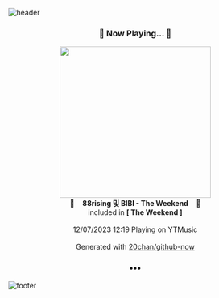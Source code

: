 ![header](https://capsule-render.vercel.app/api?type=wave&height=170&section=header&fontColor=090707&fontAlignX=45&fontAlignY=65&fontSize=100)

<h3 align="center">🎵 Now Playing... 🎵</h3>
<p align="center">
  <a href="https://music.youtube.com/watch?v=svPzjK7BiEw">
    <img width="300" src="https://lh3.googleusercontent.com/n-qCFFBqNb8Y6y2zRQufi9hofg1Rh-KIk0HxfI4Y3niZ6ACFNeJv3o3KRlhzLiZhCJrHLk4KpH1pSU-Q">
  </a>
  <br>
  🎵&nbsp&nbsp&nbsp <b>88rising 및 BIBI - The Weekend</b> &nbsp&nbsp&nbsp🎵
  <br>
  included in <b>[ The Weekend ]</b>
  
  <br />
  <br />
  12/07/2023 12:19 Playing on YTMusic
  <br />
  <br />
  Generated with <a href="https://github.com/20chan/github-now">20chan/github-now</a>
</p>

<h3 align="center">•••</h3>

![footer](https://capsule-render.vercel.app/api?type=wave&height=150&section=footer)

